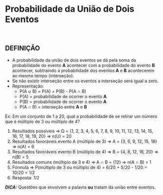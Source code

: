 # Probabilidade da União de Dois Eventos

<br>

## DEFINIÇÃO
* A probabilidade da união de dois eventos se dá pela soma da probabilidade do evento **A** acontecer com a probabilidade do evento **B** acontecer, subtraindo a probabilidade dos eventos **A** e **B** acontecerem ao mesmo tempo (interseção). 
* Se não existir interseção entre os eventos a interseção será igual a zero.
* Representação:
  - P(A ∪ B) = P(A) + P(B) - P(A ∩ B)
  - P(A) = probabilidade de ocorrer o evento **A**
  - P(B) = probabilidade de ocorrer o evento **A**
  - P(A ∩ B) = interseção entre **A** e **B**

Ex: Em um conjunto de 1 a 20, qual a probabilidade de se retirar um número que é múltiplo de 3 ou múltiplo de 4?

1. Resultados possíveis => Ω = {1, 2, 3, 4, 5, 6, 7, 8, 9, 10, 11, 12, 13, 14, 15, 16, 17, 18, 19, 20} => n(U) = 20
2. Resultados favoráveis evento A (múltiplo de 3) => A = {3, 6, 9, 12, 15, 18} => n(A) = 6
3. Resultados favoráveis evento B (múltiplo de 4) => B = {4, 8, 12, 16, 20} => n(B) = 5
4. Resultados comuns (múltiplo de 3 e 4) => A ∩ B = {12} => n(A ∩ B) = 1
5. Fórmula => P(múltiplo de 3 ou múltiplo de 4) = 6/20 + 5/20 - 1/20 = 10/20 = 1/2
6. Resposta: 1/2


***DICA:*** Questões que envolvem a palavra **ou** tratam da união entre eventos.
  


